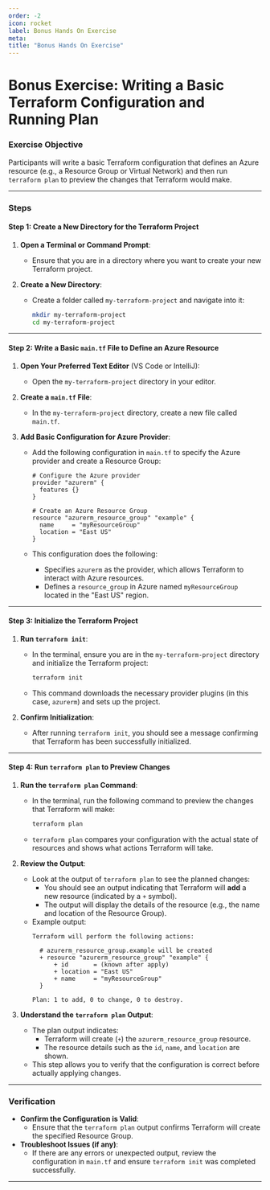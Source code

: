 ```yaml
---
order: -2
icon: rocket
label: Bonus Hands On Exercise
meta:
title: "Bonus Hands On Exercise"
---
```


# Bonus Exercise: Writing a Basic Terraform Configuration and Running Plan

### Exercise Objective
Participants will write a basic Terraform configuration that defines an Azure resource (e.g., a Resource Group or Virtual Network) and then run `terraform plan` to preview the changes that Terraform would make.

---

### Steps

#### Step 1: Create a New Directory for the Terraform Project
1. **Open a Terminal or Command Prompt**:
    - Ensure that you are in a directory where you want to create your new Terraform project.

2. **Create a New Directory**:
    - Create a folder called `my-terraform-project` and navigate into it:
      ```bash
      mkdir my-terraform-project
      cd my-terraform-project
      ```

---

#### Step 2: Write a Basic `main.tf` File to Define an Azure Resource

1. **Open Your Preferred Text Editor** (VS Code or IntelliJ):
    - Open the `my-terraform-project` directory in your editor.

2. **Create a `main.tf` File**:
    - In the `my-terraform-project` directory, create a new file called `main.tf`.

3. **Add Basic Configuration for Azure Provider**:
    - Add the following configuration in `main.tf` to specify the Azure provider and create a Resource Group:
      ```hcl
      # Configure the Azure provider
      provider "azurerm" {
        features {}
      }
 
      # Create an Azure Resource Group
      resource "azurerm_resource_group" "example" {
        name     = "myResourceGroup"
        location = "East US"
      }
      ```

    - This configuration does the following:
        - Specifies `azurerm` as the provider, which allows Terraform to interact with Azure resources.
        - Defines a `resource_group` in Azure named `myResourceGroup` located in the "East US" region.

---

#### Step 3: Initialize the Terraform Project

1. **Run `terraform init`**:
    - In the terminal, ensure you are in the `my-terraform-project` directory and initialize the Terraform project:
      ```bash
      terraform init
      ```
    - This command downloads the necessary provider plugins (in this case, `azurerm`) and sets up the project.

2. **Confirm Initialization**:
    - After running `terraform init`, you should see a message confirming that Terraform has been successfully initialized.

---

#### Step 4: Run `terraform plan` to Preview Changes

1. **Run the `terraform plan` Command**:
    - In the terminal, run the following command to preview the changes that Terraform will make:
      ```bash
      terraform plan
      ```
    - `terraform plan` compares your configuration with the actual state of resources and shows what actions Terraform will take.

2. **Review the Output**:
    - Look at the output of `terraform plan` to see the planned changes:
        - You should see an output indicating that Terraform will **add** a new resource (indicated by a `+` symbol).
        - The output will display the details of the resource (e.g., the name and location of the Resource Group).
    - Example output:
      ```
      Terraform will perform the following actions:
 
        # azurerm_resource_group.example will be created
        + resource "azurerm_resource_group" "example" {
            + id       = (known after apply)
            + location = "East US"
            + name     = "myResourceGroup"
        }
 
      Plan: 1 to add, 0 to change, 0 to destroy.
      ```

3. **Understand the `terraform plan` Output**:
    - The plan output indicates:
        - Terraform will create (`+`) the `azurerm_resource_group` resource.
        - The resource details such as the `id`, `name`, and `location` are shown.
    - This step allows you to verify that the configuration is correct before actually applying changes.

---

### Verification

- **Confirm the Configuration is Valid**:
    - Ensure that the `terraform plan` output confirms Terraform will create the specified Resource Group.
- **Troubleshoot Issues (if any)**:
    - If there are any errors or unexpected output, review the configuration in `main.tf` and ensure `terraform init` was completed successfully.

---
